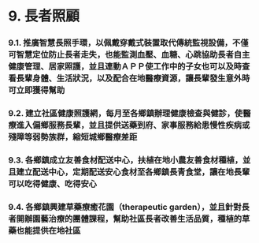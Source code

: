 # 9. 長者照顧

### 9.1. 推廣智慧長照手環，以佩戴穿戴式裝置取代傳統監視設備，不僅可智慧定位防止長者走失，也能監測血壓、血糖、心跳協助長者自主健康管理、居家照護，並且連動ＡＰＰ使工作中的子女也可以及時查看長輩身體、生活狀況，以及配合在地醫療資源，讓長輩發生意外時可立即獲得幫助

### 9.2. 建立社區健康照護網，每月至各鄉鎮辦理健康檢查與健診，使醫療進入偏鄉服務長輩，並且提供送藥到府、家事服務給患慢性疾病或殘障等弱勢族群，縮短城鄉醫療差距

### 9.3. 各鄉鎮成立友善食材配送中心，扶植在地小農友善食材種植，並且建立配送中心，定期配送安心食材至各鄉鎮長青食堂，讓在地長輩可以吃得健康、吃得安心

### 9.4. 各鄉鎮興建草藥療癒花園（therapeutic garden），並且針對長者開辦園藝治療的團體課程，幫助社區長者改善生活品質，種植的草藥也能提供在地社區

